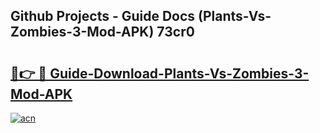 ## Github Projects - Guide Docs (Plants-Vs-Zombies-3-Mod-APK) 73cr0

# <h2><a href="https://apkcomod.com?title=Plants-Vs-Zombies-3-Mod-APK">🔗👉 🔴 Guide-Download-Plants-Vs-Zombies-3-Mod-APK </a></h2>

[![acn](https://github.com/user-attachments/assets/0f9c940e-d8b0-45ae-aac7-cd30a18b3e1c)](https://apkcomod.com?title=Plants-Vs-Zombies-3-Mod-APK)
